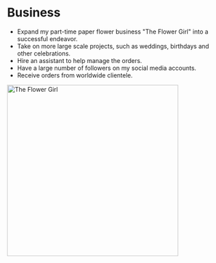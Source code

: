 # Business
- Expand my part-time paper flower business "The Flower Girl" into a successful endeavor.
- Take on more large scale projects, such as weddings, birthdays and other celebrations.
- Hire an assistant to help manage the orders.
- Have a large number of followers on my social media accounts.
- Receive orders from worldwide clientele.

<img src= "https://lh3.googleusercontent.com/pw/ADCreHe0nJDPJZGWVl7Bla3kYlDddERfklqbGJ8w5tpgSokuISuwB5FJIu0ucuLhEkNmtiBG_dA8pN-gM9wId7klaA6w8I_vcJrgAbQWfU2bSNYGP6F4T742P2nj52cIMOgy6GrM_rXjeEoWkEi9yG2k0LumIkzWyJF8cTdw05DI989B_qX7a8vMUf3i3Jc1yyfk1W9h_keIIhpOw2B48eIhxUalvUoNy_iT1_-D_7yUkJ1igp89KOPD9NhgkYYFmr16-hZSqhLwJcaXAY8j3zfaLpNl47Q_paXsXePv6EQixOpbYPkaHSMgMUPKidoAEKPZ6mhbpHkt2HVV9_qXNyiS29sw8wMux-jKtB-OFarbb_VIq8JGWZ_HD9dDug0BzRGYoAauvHnp2hbmDeU5Y5A7LBR2-t7HfEF4J-pwBXQR4YQAo15iWQgGaDiD0CAZclf_pYNrYAR0_hzyKjD-SJkbngC1Oaf0Fg2jkYpyf2RGHoAwrIFCZNp6mu6odQzQTWfeYOVWT2y1Eqc7d-XBsH3FwmQtFVKVYqjI3s4qujOKfCaV1HJ0mqQDjBq8sQ-6hMeewXikMuDSRLKGQHIKewXdxiEUDtLnQK-Gj4BXEFAohl7tPj5ocWAqsgBh9bi9Lzn43xb9Ad2QrAdM27izPcW4HJa3VO-iNXEEI-NQ6ZrJp-a_8DodpxgzyfDB1ns9dr9vQB9lOJz5I1o7Gwltpy0myFdbpf66sRU9M9pbOJH02PB13k9YAXCY0LTs7aaER_4MyANdyi0UXXSPYcZCtvMHmvCJiQwPbHW2vG2u45RZXLOREX7ETR1JrBKnePtADIRRo0_3WKwmuVwuOVo0NgUX1LD_8Japr_VZQ4g1ZW-art9DW3Skcrej_Z-qu3KbhS5UjhR9KLphS7H30ehcg_dVC-LqvWu-XwD4ziV6FC3ZMHoPK4OfP6F8JdyQbioHzow=w1016-h1354-s-no-gm?authuser=0" height="400" alt="The Flower Girl" crossorigin="anonymous"/>